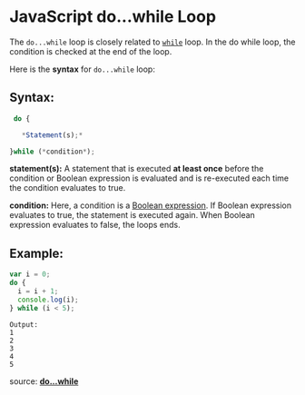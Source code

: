# JavaScript do...while Loop

The `do...while` loop is closely related to [`while`](JS-while-Loop) loop. In the do while loop, the condition is checked at the end of the loop.

Here is the **syntax** for `do...while` loop:

## Syntax:

```javascript
 do {

   *Statement(s);*

}while (*condition*);
```

**statement(s):** A statement that is executed **at least once** before the condition or Boolean expression is evaluated and is re-executed each time the condition evaluates to true.

**condition:** Here, a condition is a [Boolean expression](JS-Boolean). If Boolean expression evaluates to true, the statement is executed again. When Boolean expression evaluates to false, the loops ends.

## Example:

```javascript
var i = 0;
do {
  i = i + 1;
  console.log(i);
} while (i < 5);
```

```
Output:
1
2
3
4
5
```

source: [**do...while**](https://developer.mozilla.org/en-US/docs/Web/JavaScript/Reference/Statements/do...while)
